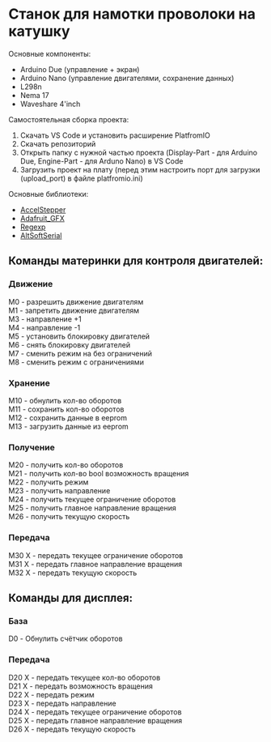 # Станок для намотки проволоки на катушку

Основные компоненты: 
- Arduino Due (управление + экран)
- Arduino Nano (управление двигателями, сохранение данных)
- L298n
- Nema 17
- Waveshare 4'inch

Самостоятельная сборка проекта:
1. Скачать VS Code и установить расширение PlatfromIO
2. Скачать репозиторий
3. Открыть папку с нужной частью проекта (Display-Part - для Arduino Due, Engine-Part - для Arduno Nano) в VS Code
4. Загрузить проект на плату (перед этим настроить порт для загрузки (upload_port) в файле platfromio.ini)

Основные библиотеки:
- [AccelStepper](https://github.com/adafruit/AccelStepper "AccelStepper")
- [Adafruit_GFX](https://github.com/adafruit/Adafruit-GFX-Library "Adafruit_GFX")
- [Regexp](https://github.com/nickgammon/Regexp "Regexp")
- [AltSoftSerial](https://github.com/PaulStoffregen/AltSoftSerial "AltSoftSerial")


## Команды материнки для контроля двигателей:
### Движение
M0 - разрешить движение двигателям \
M1 - запретить движение двигателям \
M3 - направление +1 \
M4 - направление -1 \
M5 - установить блокировку двигателей \
M6 - снять блокировку двигателей \
M7 - сменить режим на без ограничений \
M8 - сменить режим с ограничениями
### Хранение
M10 - обнулить кол-во оборотов \
M11 - сохранить кол-во оборотов \
M12 - сохранить данные в eeprom \
M13 - загрузить данные из eeprom
### Получение
M20 - получить кол-во оборотов \
M21 - получить кол-во bool возможность вращения \
M22 - получить режим \
M23 - получить направление \
M24 - получить текущее ограничение оборотов \
M25 - получить главное направление вращения \
M26 - получить текущую скорость
### Передача
M30 X - передать текущее ограничение оборотов \
M31 X - передать главное направление вращения \
M32 X - передать текущую скорость

## Команды для дисплея:
### База
D0 - Обнулить счётчик оборотов
### Передача
D20 X - передать текущее кол-во оборотов \
D21 X - передать возможность вращения \
D22 X - передать режим \
D23 X - передать направление \
D24 X - передать текущее ограничение оборотов \
D25 X - передать главное направление вращения \
D26 X - передать текущую скорость
